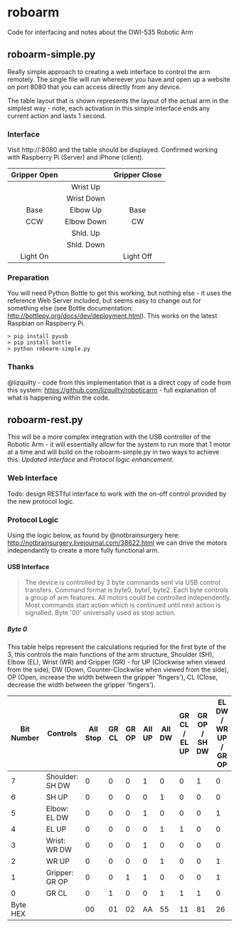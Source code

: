 # roboarm
Code for interfacing and notes about the OWI-535 Robotic Arm

## roboarm-simple.py
Really simple approach to creating a web interface to control the arm remotely. The single file will run whereever you have and open up a website on port 8080 that you can access directly from any device. 

The table layout that is shown represents the layout of the actual arm in the simplest way - note, each activation in this simple interface ends any current action and lasts 1 second.

### Interface 
Visit http://<your-ip>:8080 and the table should be displayed. Confirmed working with Raspberry Pi (Server) and iPhone (client).

| Gripper Open |            | Gripper Close |
|:------------:|:----------:|:-------------:|
|              |  Wrist Up  |               |
|              | Wrist Down |               |
| Base         |  Elbow Up  |          Base |
| CCW          | Elbow Down |            CW |
|              |  Shld. Up  |               |
|              | Shld. Down |               |
|   Light On   |            |   Light Off   |

### Preparation 
You will need Python Bottle to get this working, but nothing else - it uses the reference Web Server included, but seems easy to change out for something else (see Bottle documentation: http://bottlepy.org/docs/dev/deployment.html). This works on the latest Raspbian on Raspberry Pi.

```
> pip install pyusb
> pip install bottle
> python roboarm-simple.py
```
### Thanks
@lizquilty - code from this implementation that is a direct copy of code from this system: https://github.com/lizquilty/roboticarm - full explanation of what is happening within the code.

## roboarm-rest.py
This will be a more complex integration with the USB controller of the Robotic Arm - it will essentially allow for the system to run more that 1 motor at a time and will build on the roboarm-simple.py in two ways to achieve this: *Updated interface* and *Protocol logic enhancement*.

### Web Interface
Todo: design RESTful interface to work with the on-off control provided by the new protocol logic.

### Protocol Logic
Using the logic below, as found by @notbrainsurgery here: http://notbrainsurgery.livejournal.com/38622.html we can drive the motors independantly to create a more fully functional arm.

#### USB Interface
> The device is controlled by 3 byte commands sent via USB control transfers. Command format is byte0, byte1, byte2. Each byte controls a group of arm features. All motors could be controlled independently. Most commands start action which is continued until next action is signalled. Byte '00' universally used as stop action.

##### Byte 0
This table helps represent the calculations requried for the first byte of the 3, this controls the main functions of the arm structure, Shoulder (SH), Elbow (EL), Wrist (WR) and Gripper (GR) - for UP (Clockwise when viewed from the side), DW (Down, Counter-Clockwise when viewed from the side), OP (Open, increase the width between the gripper 'fingers'), CL (Close, decrease the width between the gripper 'fingers').

| Bit Number | Controls        | All Stop | GR CL | GR OP | All UP | All DW | GR CL / EL UP | GR OP / SH DW | EL DW / WR UP / GR OP | Invalid |
|------------|-----------------|----------|-------|-------|--------|--------|---------------|---------------|-----------------------|---------|
| 7          | Shoulder: SH DW | 0        | 0     | 0     | 1      | 0      | 0             | 1             | 0                     | 1       |
| 6          | SH UP           | 0        | 0     | 0     | 0      | 1      | 0             | 0             | 0                     | 1       |
| 5          | Elbow: EL DW    | 0        | 0     | 0     | 1      | 0      | 0             | 0             | 1                     | 0       |
| 4          | EL UP           | 0        | 0     | 0     | 0      | 1      | 1             | 0             | 0                     | 0       |
| 3          | Wrist: WR DW    | 0        | 0     | 0     | 1      | 0      | 0             | 0             | 0                     | 0       |
| 2          | WR UP           | 0        | 0     | 0     | 0      | 1      | 0             | 0             | 1                     | 0       |
| 1          | Gripper: GR OP  | 0        | 0     | 1     | 1      | 0      | 0             | 0             | 1                     | 0       |
| 0          | GR CL           | 0        | 1     | 0     | 0      | 1      | 1             | 1             | 0                     | 0       |
| Byte HEX   |                 | 00       | 01    | 02    | AA     | 55     | 11            | 81            | 26                    |         |

